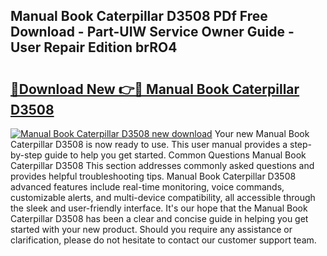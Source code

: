 ## Manual Book Caterpillar D3508 PDf Free Download - Part-UIW Service Owner Guide - User Repair Edition brRO4

# <h2><a href="http://bc73744.oget.top/?id=Manual+Book+Caterpillar+D3508">🔗Download New 👉🔴 Manual Book Caterpillar D3508</a></h2>

[![Manual Book Caterpillar D3508 new download](https://i.imgur.com/5g1atiW.png)](http://bc73744.oget.top/?id=Manual+Book+Caterpillar+D3508)
Your new Manual Book Caterpillar D3508 is now ready to use. This user manual provides a step-by-step guide to help you get started. Common Questions Manual Book Caterpillar D3508 This section addresses commonly asked questions and provides helpful troubleshooting tips. Manual Book Caterpillar D3508 advanced features include real-time monitoring, voice commands, customizable alerts, and multi-device compatibility, all accessible through the sleek and user-friendly interface. It's our hope that the Manual Book Caterpillar D3508 has been a clear and concise guide in helping you get started with your new product. Should you require any assistance or clarification, please do not hesitate to contact our customer support team.
